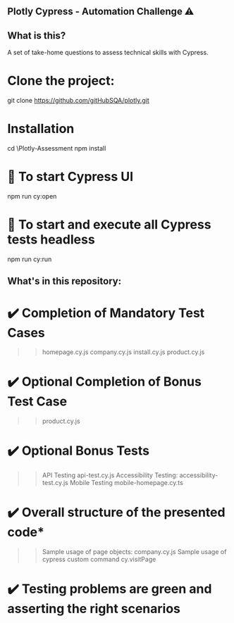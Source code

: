 
## Plotly Cypress - Automation Challenge ⚠️

## What is this?
A set of take-home questions to assess technical skills with Cypress. 

# Clone the project:
git clone https://github.com/gitHubSQA/plotly.git

# Installation
cd \Plotly-Assessment
npm install

# 🚀 To start Cypress UI
npm run cy:open

# 🚀 To start and execute all Cypress tests headless
npm run cy:run

## What's in this repository:

# ✔️ Completion of Mandatory Test Cases
>> homepage.cy.js
>> company.cy.js
>> install.cy.js
>> product.cy.js

# ✔️ Optional Completion of Bonus Test Case
>> product.cy.js

# ✔️ Optional Bonus Tests
>> API Testing
  > api-test.cy.js
>> Accessibility Testing: 
  > accessibility-test.cy.js
>> Mobile Testing
  > mobile-homepage.cy.ts

# ✔️ Overall structure of the presented code*
>> Sample usage of page objects: 
  > company.cy.js
>> Sample usage of cypress custom command
  > cy.visitPage

# ✔️ Testing problems are green and asserting the right scenarios
